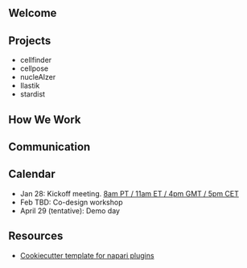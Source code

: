 ## Welcome

## Projects

- cellfinder
- cellpose
- nucleAIzer
- Ilastik
- stardist

## How We Work

## Communication

## Calendar

- Jan 28: Kickoff meeting. [8am PT / 11am ET / 4pm GMT / 5pm CET](https://www.starts-at.com/event/2649073776)
- Feb TBD: Co-design workshop
- April 29 (tentative): Demo day

## Resources

- [Cookiecutter template for napari plugins](https://github.com/napari/cookiecutter-napari-plugin)
